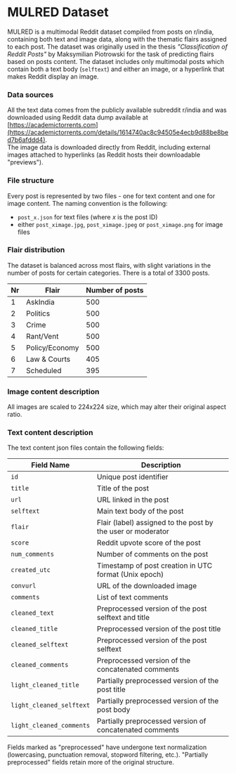 # MULRED Dataset

MULRED is a multimodal Reddit dataset compiled from posts on r/india, containing both text and image data, along with the thematic flairs assigned to each post.
The dataset was originally used in the thesis _"Classification of Reddit Posts"_ by Maksymilian Piotrowski for the task of predicting flairs based on posts content. The dataset includes only multimodal posts which contain both a text body (`selftext`) and either an image, or a hyperlink that makes Reddit display an image.  

### Data sources

All the text data comes from the publicly available subreddit r/india and was downloaded using Reddit data dump available at [https://academictorrents.com](https://academictorrents.com/details/1614740ac8c94505e4ecb9d88be8bed7b6afddd4).  
The image data is downloaded directly from Reddit, including external images attached to hyperlinks (as Reddit hosts their downloadable "previews").

### File structure

Every post is represented by two files - one for text content and one for image content. The naming convention is the following:  
- `post_x.json` for text files (where _x_ is the post ID)  
- either `post_ximage.jpg`, `post_ximage.jpeg` or `post_ximage.png` for image files

### Flair distribution

The dataset is balanced across most flairs, with slight variations in the number of posts for certain categories. There is a total of 3300 posts.

| Nr  | Flair              | Number of posts |
|-----|--------------------|-----------------|
| 1   | AskIndia           | 500             |
| 2   | Politics           | 500             |
| 3   | Crime              | 500             |
| 4   | Rant/Vent          | 500             |
| 5   | Policy/Economy     | 500             |
| 6   | Law & Courts       | 405             |
| 7   | Scheduled          | 395             |

### Image content description

All images are scaled to 224x224 size, which may alter their original aspect ratio.

### Text content description

The text content json files contain the following fields:

| Field Name               | Description                                                     |
| ------------------------ | --------------------------------------------------------------- |
| `id`                     | Unique post identifier                                          |
| `title`                  | Title of the post                                               |
| `url`                    | URL linked in the post                                          |
| `selftext`               | Main text body of the post                                      |
| `flair`                  | Flair (label) assigned to the post by the user or moderator     |
| `score`                  | Reddit upvote score of the post                                 |
| `num_comments`           | Number of comments on the post                                  |
| `created_utc`            | Timestamp of post creation in UTC format (Unix epoch)           |
| `convurl`                | URL of the downloaded image                                     |
| `comments`               | List of text comments                                           |
| `cleaned_text`           | Preprocessed version of the post selftext and title             |
| `cleaned_title`          | Preprocessed version of the post title                          |
| `cleaned_selftext`       | Preprocessed version of the post selftext                       |
| `cleaned_comments`       | Preprocessed version of the concatenated comments               |
| `light_cleaned_title`    | Partially preprocessed version of the post title                |
| `light_cleaned_selftext` | Partially preprocessed version of the post body                 |
| `light_cleaned_comments` | Partially preprocessed version of concatenated comments         |

Fields marked as "preprocessed" have undergone text normalization (lowercasing, punctuation removal, stopword filtering, etc.). "Partially preprocessed" fields retain more of the original structure.